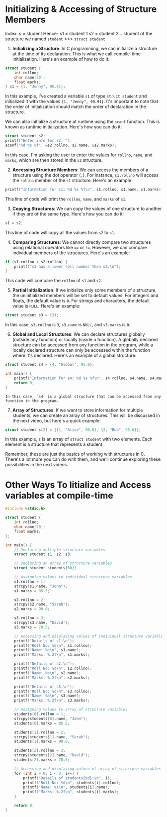 # Initializing & Accessing of Structure Members

Index: s = student
Hence- s1 = student 1
       s2 = student 2...
student of the structure we named `student` >>> `struct student`


1. **Initializing a Structure**: In C programming, we can initialize a structure at the time of its declaration. This is what we call compile-time initialization. Here's an example of how to do it:

```c
struct student {
    int rollno;
    char name[20];
    float marks;
} s1 = {1, "Jenny", 90.91};
```
In this example, I've created a variable `s1` of type `struct student` and initialized it with the values `{1, "Jenny", 90.91}`. It's important to note that the order of initialization should match the order of declaration in the structure.


We can also initialize a structure at runtime using the `scanf` function. This is known as runtime initialization. Here's how you can do it:

```c
struct student s2;
printf("Enter info for s2: ");
scanf("%d %s %f", &s2.rollno, s2.name, &s2.marks);
```
In this case, I'm asking the user to enter the values for `rollno`, `name`, and `marks`, which are then stored in the `s2` structure.


2. **Accessing Structure Members**: We can access the members of a structure using the dot operator (`.`). For instance, `s1.rollno` will access the `rollno` member of the `s1` structure. Here's an example:

```c
printf("Information for s1: %d %s %f\n", s1.rollno, s1.name, s1.marks);
```
This line of code will print the `rollno`, `name`, and `marks` of `s1`.


3. **Copying Structures**: We can copy the values of one structure to another if they are of the same type. Here's how you can do it:

```c
s1 = s2;
```
This line of code will copy all the values from `s2` to `s1`.


4. **Comparing Structures**: We cannot directly compare two structures using relational operators like `==` or `!=`. However, we can compare individual members of the structures. Here's an example:

```c
if (s1.rollno < s2.rollno) {
    printf("s1 has a lower roll number than s2.\n");
}
```
This code will compare the `rollno` of `s1` and `s2`.


5. **Partial Initialization**: If we initialize only some members of a structure, the uninitialized members will be set to default values. For integers and floats, the default value is `0`. For strings and characters, the default value is `NULL`. Here's an example:

```c
struct student s3 = {3};
```
In this case, `s3.rollno` is `3`, `s3.name` is `NULL`, and `s3.marks` is `0`.


6. **Global and Local Structures**: We can declare structures globally (outside any function) or locally (inside a function). A globally declared structure can be accessed from any function in the program, while a locally declared structure can only be accessed within the function where it's declared. Here's an example of a global structure:

```c
struct student s4 = {4, "Global", 95.0};

int main() {
    printf("Information for s4: %d %s %f\n", s4.rollno, s4.name, s4.marks);
    return 0;
}
```
    In this case, `s4` is a global structure that can be accessed from any function in the program.

7. **Array of Structures**: If we want to store information for multiple students, we can create an array of structures. This will be discussed in the next video, but here's a quick example:

```c
struct student s[2] = {{1, "Alice", 90.0}, {2, "Bob", 95.0}};
```
In this example, `s` is an array of `struct student` with two elements. Each element is a structure that represents a student.


Remember, these are just the basics of working with structures in C. There's a lot more you can do with them, and we'll continue exploring these possibilities in the next videos.


# Other Ways To Iitialize and Access variables at compile-time

```c
#include <stdio.h>

struct student {
    int rollno;
    char name[20];
    float marks;
};

int main() {
    // Declaring multiple structure variables
    struct student s1, s2, s3;

    // Declaring an array of structure variables
    struct student students[60];

    // Assigning values to individual structure variables
    s1.rollno = 1;
    strcpy(s1.name, "John");
    s1.marks = 85.5;

    s2.rollno = 2;
    strcpy(s2.name, "Sarah");
    s2.marks = 90.0;

    s3.rollno = 3;
    strcpy(s3.name, "David");
    s3.marks = 78.5;

    // Accessing and displaying values of individual structure variables
    printf("Details of s1:\n");
    printf("Roll No: %d\n", s1.rollno);
    printf("Name: %s\n", s1.name);
    printf("Marks: %.2f\n", s1.marks);

    printf("Details of s2:\n");
    printf("Roll No: %d\n", s2.rollno);
    printf("Name: %s\n", s2.name);
    printf("Marks: %.2f\n", s2.marks);

    printf("Details of s3:\n");
    printf("Roll No: %d\n", s3.rollno);
    printf("Name: %s\n", s3.name);
    printf("Marks: %.2f\n", s3.marks);

    // Assigning values to array of structure variables
    students[0].rollno = 1;
    strcpy(students[0].name, "John");
    students[0].marks = 85.5;

    students[1].rollno = 2;
    strcpy(students[1].name, "Sarah");
    students[1].marks = 90.0;

    students[2].rollno = 3;
    strcpy(students[2].name, "David");
    students[2].marks = 78.5;

    // Accessing and displaying values of array of structure variables
    for (int i = 0; i < 3; i++) {
        printf("Details of students[%d]:\n", i);
        printf("Roll No: %d\n", students[i].rollno);
        printf("Name: %s\n", students[i].name);
        printf("Marks: %.2f\n", students[i].marks);
    }

    return 0;
}
```